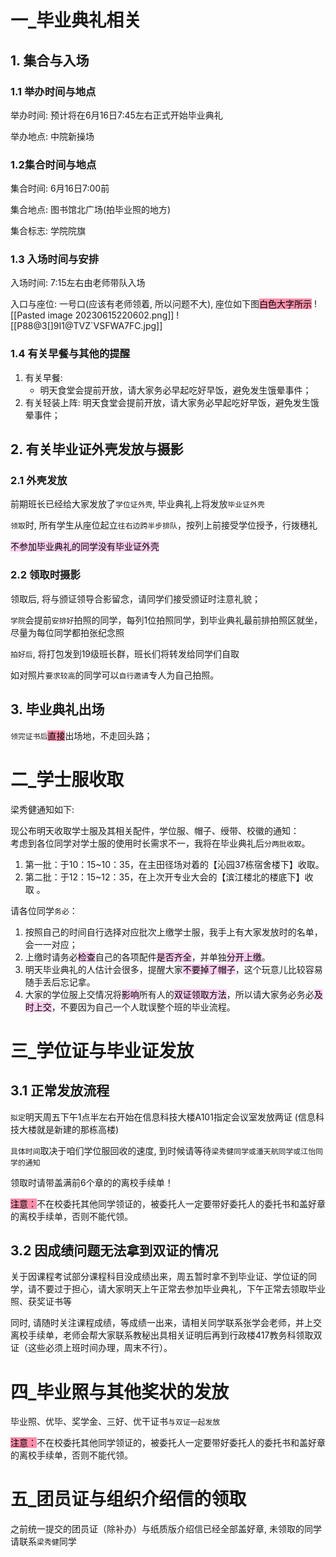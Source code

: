 # 一_毕业典礼相关

## 1. 集合与入场

### 1.1 举办时间与地点

举办时间: 预计将在6月16日7:45左右正式开始毕业典礼

举办地点: 中院新操场

###  1.2集合时间与地点

集合时间: 6月16日7:00前

集合地点: 图书馆北广场(拍毕业照的地方)

集合标志: 学院院旗

### 1.3 入场时间与安排

入场时间: 7:15左右由老师带队入场

入口与座位: 一号口(应该有老师领着, 所以问题不大), 座位如下图<mark style="background: #FF5582A6;">白色大字所示</mark>
![[Pasted image 20230615220602.png]]
![[P88@3[]9I1@TVZ`VSFWA7FC.jpg]]

### 1.4 有关早餐与其他的提醒

1. 有关早餐: 
	- 明天食堂会提前开放，请大家务必早起吃好早饭，避免发生饿晕事件；
2. 有关轻装上阵: 明天食堂会提前开放，请大家务必早起吃好早饭，避免发生饿晕事件；

## 2. 有关毕业证外壳发放与摄影

### 2.1 外壳发放

前期班长已经给大家发放了`学位证外壳`, 毕业典礼上将发放`毕业证外壳`

`领取`时, 所有学生从座位起立`往右边跨半步排队`，按列上前接受学位授予，行拨穗礼

<mark style="background: #FFB8EBA6;">不参加毕业典礼的同学没有毕业证外壳</mark>

### 2.2 领取时摄影

领取后, 将与颁证领导合影留念，请同学们接受颁证时注意礼貌；

`学院`会提前`安排好`拍照的同学，每列1位拍照同学，到毕业典礼最前排拍照区就坐，尽量为每位同学都拍张纪念照

`拍好后`, 将打包发到19级班长群，班长们将转发给同学们自取

如对照片`要求较高`的同学可以`自行邀请`专人为自己拍照。

## 3. 毕业典礼出场

`领完证书后`<mark style="background: #FF5582A6;">直接</mark>出场地，不走回头路；




# 二_学士服收取

梁秀健通知如下: 

现公布明天收取学士服及其相关配件，学位服、帽子、绶带、校徽的通知：  
考虑到各位同学对学士服的使用时长需求不一，我将在毕业典礼后`分两批收取`。  
1. 第一批：于10：15~10：35，在主田径场对着的【沁园37栋宿舍楼下】收取。  
2. 第二批：于12：15~12：35，在上次开专业大会的【滨江楼北的楼底下】收取 。  
  
请各位同学`务必`：  
1. 按照自己的时间自行选择对应批次上缴学士服，我手上有大家发放时的名单，会一一对应；  
2. 上缴时请务必<mark style="background: #FFB8EBA6;">检查</mark>自己的各项配件<mark style="background: #FFB8EBA6;">是否齐全</mark>，并单独<mark style="background: #FFB8EBA6;">分开上缴</mark>。  
3. 明天毕业典礼的人估计会很多，提醒大家<mark style="background: #FFB8EBA6;">不要掉了帽子</mark>，这个玩意儿比较容易随手丢后忘记拿。  
4. 大家的学位服上交情况将<mark style="background: #FFB8EBA6;">影响</mark>所有人的<mark style="background: #FFB8EBA6;">双证领取方法</mark>，所以请大家务必务必<mark style="background: #FFB8EBA6;">及时上交</mark>，不要因为自己一个人耽误整个班的毕业流程。

# 三_学位证与毕业证发放

## 3.1 正常发放流程

`拟定`明天周五下午1点半左右开始在信息科技大楼A101指定会议室发放两证   (信息科技大楼就是新建的那栋高楼)

`具体时间`取决于咱们学位服回收的速度, 到时候请等待`梁秀健同学或潘天航同学或江怡同学的通知`

领取时请带盖满前6个章的的离校手续单！

<mark style="background: #FF5582A6;">注意：</mark>不在校委托其他同学领证的，被委托人一定要带好委托人的委托书和盖好章的离校手续单，否则不能代领。

## 3.2 因成绩问题无法拿到双证的情况

关于因课程考试部分课程科目没成绩出来，周五暂时拿不到毕业证、学位证的同学，请不要过于担心，请大家明天上午正常去参加毕业典礼，下午正常去领取毕业照、获奖证书等

同时, 请随时关注课程成绩，等成绩一出来，请相关同学联系张学会老师，并上交离校手续单，老师会帮大家联系教秘出具相关证明后再到行政楼417教务科领取双证（这些必须上班时间办理，周末不行）。

#  四_毕业照与其他奖状的发放

毕业照、优毕、奖学金、三好、优干证书`与双证一起发放`

<mark style="background: #FF5582A6;">注意：</mark>不在校委托其他同学领证的，被委托人一定要带好委托人的委托书和盖好章的离校手续单，否则不能代领。

# 五_团员证与组织介绍信的领取

之前统一提交的团员证（除补办）与纸质版介绍信已经全部盖好章, 未领取的同学请联系`梁秀健`同学